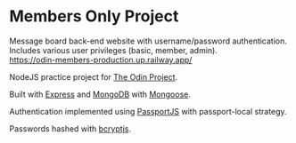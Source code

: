 # Members Only Project

Message board back-end website with username/password authentication.\
Includes various user privileges (basic, member, admin).\
https://odin-members-production.up.railway.app/

NodeJS practice project for [The Odin Project](https://www.theodinproject.com/).

Built with [Express](https://expressjs.com/) and [MongoDB](https://www.mongodb.com/) with [Mongoose](https://mongoosejs.com/).

Authentication implemented using [PassportJS](https://www.passportjs.org/) with passport-local strategy.

Passwords hashed with [bcryptjs](https://www.npmjs.com/package/bcryptjs).